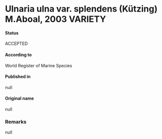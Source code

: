 Ulnaria ulna var. splendens (Kützing) M.Aboal, 2003 VARIETY
=======

#### Status
ACCEPTED

#### According to
World Register of Marine Species

#### Published in
null

#### Original name
null

### Remarks
null
